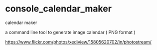 # console_calendar_maker
calendar maker


a command line tool to generate image calendar ( PNG format )


https://www.flickr.com/photos/xediview/15805620702/in/photostream/
